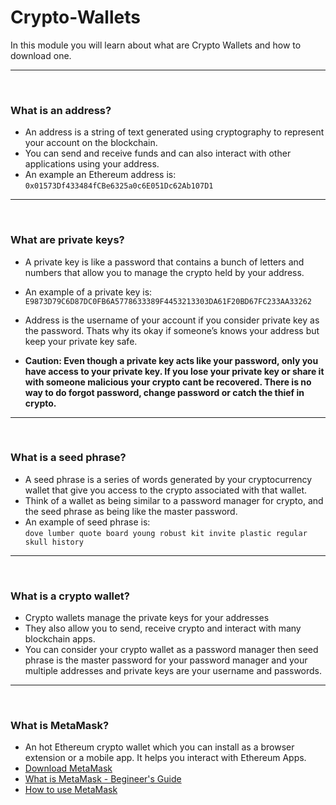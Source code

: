 # Crypto-Wallets

In this module you will learn about what are Crypto Wallets and how to download one. <br>

---

<br>

### What is an address?

- An address is a string of text generated using cryptography to represent your account on the blockchain.
- You can send and receive funds and can also interact with other applications using your address.
- An example an Ethereum address is: `0x01573Df433484fCBe6325a0c6E051Dc62Ab107D1`

---

<br>

### What are private keys?

- A private key is like a password that contains a bunch of letters and numbers that allow you to manage the crypto held by your address.
- An example of a private key is: `E9873D79C6D87DC0FB6A5778633389F4453213303DA61F20BD67FC233AA33262`
- Address is the username of your account if you consider private key as the password. Thats why its okay if someone’s knows your address but keep your private key safe.

- <b> Caution: Even though a private key acts like your password, only you have access to your private key. If you lose your private key or share it with someone malicious your crypto cant be recovered. There is no way to do forgot password, change password or catch the thief in crypto. </b>

---

<br>

### What is a seed phrase?

- A seed phrase is a series of words generated by your cryptocurrency wallet that give you access to the crypto associated with that wallet.
- Think of a wallet as being similar to a password manager for crypto, and the seed phrase as being like the master password.
- An example of seed phrase is: <br>
  `dove lumber quote board young robust kit invite plastic regular skull history`

---

<br>

### What is a crypto wallet?

- Crypto wallets manage the private keys for your addresses
- They also allow you to send, receive crypto and interact with many blockchain apps.
- You can consider your crypto wallet as a password manager then seed phrase is the master password for your password manager and your multiple addresses and private keys are your username and passwords.

---

<br>

### What is MetaMask?

- An hot Ethereum crypto wallet which you can install as a browser extension or a mobile app. It helps you interact with Ethereum Apps.
- [Download MetaMask](https://metamask.io/download.html)
- [What is MetaMask - Begineer's Guide](https://medium.com/@decryptmedia/metamask-the-beginners-guide-6111143f2581)
- [How to use MetaMask](https://www.youtube.com/watch?v=yWfZnjkhhhg)
